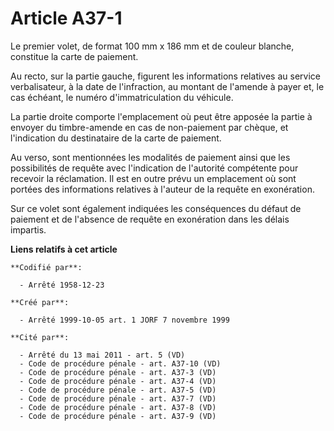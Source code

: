 # Article A37-1

Le premier volet, de format 100 mm x 186 mm et de couleur blanche, constitue la carte de paiement.

Au recto, sur la partie gauche, figurent les informations relatives au service verbalisateur, à la date de l'infraction, au
montant de l'amende à payer et, le cas échéant, le numéro d'immatriculation du véhicule.

La partie droite comporte l'emplacement où peut être apposée la partie à envoyer du timbre-amende en cas de non-paiement par
chèque, et l'indication du destinataire de la carte de paiement.

Au verso, sont mentionnées les modalités de paiement ainsi que les possibilités de requête avec l'indication de l'autorité
compétente pour recevoir la réclamation. Il est en outre prévu un emplacement où sont portées des informations relatives à
l'auteur de la requête en exonération.

Sur ce volet sont également indiquées les conséquences du défaut de paiement et de l'absence de requête en exonération dans
les délais impartis.

**Liens relatifs à cet article**

	**Codifié par**:

	  - Arrêté 1958-12-23

	**Créé par**:

	  - Arrêté 1999-10-05 art. 1 JORF 7 novembre 1999

	**Cité par**:

	  - Arrêté du 13 mai 2011 - art. 5 (VD)
	  - Code de procédure pénale - art. A37-10 (VD)
	  - Code de procédure pénale - art. A37-3 (VD)
	  - Code de procédure pénale - art. A37-4 (VD)
	  - Code de procédure pénale - art. A37-5 (VD)
	  - Code de procédure pénale - art. A37-7 (VD)
	  - Code de procédure pénale - art. A37-8 (VD)
	  - Code de procédure pénale - art. A37-9 (VD)
